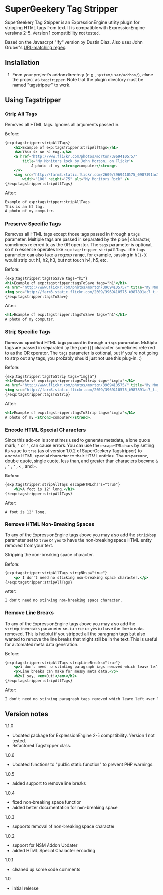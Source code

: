 # SuperGeekery Tag Stripper

SuperGeekery Tag Stripper is an ExpressionEngine utility plugin for stripping HTML tags from text. It is compatible with ExpressionEngine versions 2-5\. Version 1 compatibility not tested.

Based on the Javascript "ify" version by Dustin Diaz. Also uses John Gruber's [URL-matching regex](http://daringfireball.net/2009/11/liberal_regex_for_matching_urls).

## Installation

1. From your project's addon directory (e.g., `system/user/addons/`), clone the project as `tagstripper`. Note that the plugin directory must be named "tagstripper" to work.

## Using Tagstripper

### Strip All Tags

Removes all HTML tags. Ignores all arguments passed in.

Before:

```mustache
{exp:tagstripper:stripAllTags}
    <h1>Example of exp:tagstripper:stripAllTags</h1>
    <h2>This is an h2 tag.</h2>
    <a href="http://www.flickr.com/photos/morton/3969410575/"
        title="My Monitors Rock by John Morton, on Flickr">
            A photo of my <strong>computer</strong>.
    </a>
    <img src="http://farm3.static.flickr.com/2609/3969410575_0987891ac7_t.jpg"
        width="100" height="75" alt="My Monitors Rock" />
{/exp:tagstripper:stripAllTags}
```

After:

```mustache
Example of exp:tagstripper:stripAllTags
This is an h2 tag.
A photo of my computer.
```

### Preserve Specific Tags

Removes all HTML tags except those tags passed in through a `tags` parameter. Multiple tags are passed in separated by the pipe | character, sometimes referred to as the OR operator. The `tags` parameter is optional, so it in essence operates like `exp:tagstripper:stripAllTags`. The `tags` parameter can also take a regexp range, for example, passing in `h[1-3]` would strip out h1, h2, h3, but not touch h4, h5, etc.

Before:

```mustache
{exp:tagstripper:tagsToSave tags="h1"}
<h1>Example of exp:tagstripper:tagsToSave tags="h1"</h1>
<a href="http://www.flickr.com/photos/morton/3969410575/" title="My Monitors Rock by John Morton, on Flickr">A photo of my <strong>computer</strong>.</a>
<img src="http://farm3.static.flickr.com/2609/3969410575_0987891ac7_t.jpg" width="100" height="75" alt="My Monitors Rock" />
{/exp:tagstripper:tagsToSave}
```

After:

```mustache
<h1>Example of exp:tagstripper:tagsToSave tags="h1"</h1>
A photo of my computer.
```

### Strip Specific Tags

Removes specified HTML tags passed in through a `tags` parameter. Multiple tags are passed in separated by the pipe (`|`) character, sometimes referred to as the OR operator. The `tags` parameter is optional, but if you're not going to strip out any tags, you probably should just not use this plug-in. :)

Before:

```mustache
{exp:tagstripper:tagsToStrip tags="img|a"}
<h1>Example of exp:tagstripper:tagsToStrip tags="img|a"</h1>
<a href="http://www.flickr.com/photos/morton/3969410575/" title="My Monitors Rock by John Morton, on Flickr">A photo of my <strong>computer</strong>.</a>
<img src="http://farm3.static.flickr.com/2609/3969410575_0987891ac7_t.jpg" width="100" height="75" alt="My Monitors Rock" />
{/exp:tagstripper:tagsToStrip}
```

After:

```mustache
<h1>Example of exp:tagstripper:tagsToStrip tags="img|a"</h1>
A photo of my <strong>computer</strong>.
```

### Encode HTML Special Characters

Since this add-on is sometimes used to generate metadata, a lone quote mark, `'` or `"`, can cause errors. You can use the `escapeHTMLchars` by setting its value to `true` (as of version 1.0.2 of SuperGeekery Tagstripper) to encode HTML special character to their HTML entities. The ampersand, double quote, single quote, less than, and greater than characters become `&` , `"` , `'` , `<` , and `>`.

Before:

```mustache
{exp:tagstripper:stripAllTags escapeHTMLchars="true"}
    <h1>A foot is 12" long.</h1>
{/exp:tagstripper:stripAllTags}
```

After:

```mustache
A foot is 12" long.
```

### Remove HTML Non-Breaking Spaces

To any of the ExpressionEngine tags above you may also add the `stripNbsp` parameter set to `true` or `yes` to have the non-breaking space HTML entity removed from your text.

Stripping the non-breaking space character.

Before:

```mustache
{exp:tagstripper:stripAllTags stripNbsp="true"}
    <p> I don't need no stinking non-breaking space character.</p>
{/exp:tagstripper:stripAllTags}
```

After:

```mustache
I don't need no stinking non-breaking space character.
```

### Remove Line Breaks

To any of the ExpressionEngine tags above you may also add the `stringLineBreaks` parameter set to `true` or `yes` to have the line breaks removed. This is helpful if you stripped all the paragraph tags but also wanted to remove the line breaks that might still be in the text. This is useful for automated meta data generation.

Before:

```mustache
{exp:tagstripper:stripAllTags stripLineBreaks="true"}
    <p>I don't need no stinking paragraph tags removed which leave left over line breaks.</p>
    <p>Line breaks can make for messy meta data.</p>
    <h2>I say, <em>Out!</em></h2>
{/exp:tagstripper:stripAllTags}
```

After:

```mustache
I don't need no stinking paragraph tags removed which leave left over line breaks. Line breaks can make for messy meta data. I say, Out!
```

## Version notes

1.1.0

- Updated package for ExpressionEngine 2-5 compatibility. Version 1 not tested.
- Refactored Tagstripper class.

1.0.6

- Updated functions to "public static function" to prevent PHP warnings.

1.0.5

- added support to remove line breaks

1.0.4

- fixed non-breaking space function
- added better documentation for non-breaking space

1.0.3

- supports removal of non-breaking space character

1.0.2

- support for NSM Addon Updater
- added HTML Special Character encoding

1.0.1

- cleaned up some code comments

1.0

- initial release
